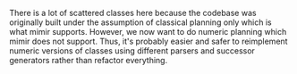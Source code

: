 There is a lot of scattered classes here because the codebase was originally built under the assumption of classical planning only which is what mimir supports. However, we now want to do numeric planning which mimir does not support. Thus, it's probably easier and safer to reimplement numeric versions of classes using different parsers and successor generators rather than refactor everything.
